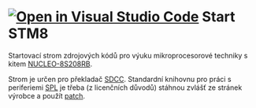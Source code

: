 [![Open in Visual Studio Code](https://classroom.github.com/assets/open-in-vscode-f059dc9a6f8d3a56e377f745f24479a46679e63a5d9fe6f495e02850cd0d8118.svg)](https://classroom.github.com/online_ide?assignment_repo_id=6751846&assignment_repo_type=AssignmentRepo)
Start STM8
====================

Startovací strom zdrojových kódů pro výuku mikroprocesorové techniky s kitem
[NUCLEO-8S208RB](https://www.st.com/en/evaluation-tools/nucleo-8s208rb.html).

Strom je určen pro překladač [SDCC](http://sdcc.sourceforge.net/). Standardní
knihovnu pro práci s periferiemi 
[SPL](https://www.st.com/content/st_com/en/products/embedded-software/mcu-mpu-embedded-software/stm8-embedded-software/stsw-stm8069.html)
je třeba (z licenčních důvodů) stáhnou zvlášť ze stránek výrobce a použít
[patch](https://github.com/gicking/STM8-SPL_SDCC_patch).


